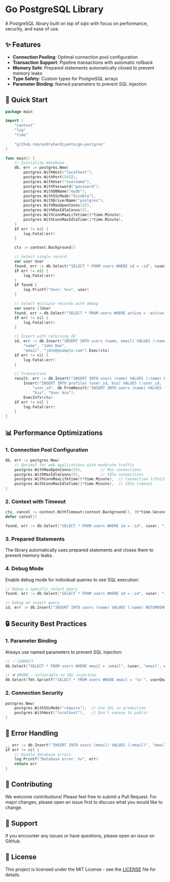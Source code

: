 # Go PostgreSQL Library

A PostgreSQL library built on top of sqlx with focus on performance, security, and ease of use.

## ✨ Features

- **Connection Pooling**: Optimal connection pool configuration
- **Transaction Support**: Pipeline transactions with automatic rollback
- **Memory Safe**: Prepared statements automatically closed to prevent memory leaks
- **Type Safety**: Custom types for PostgreSQL arrays
- **Parameter Binding**: Named parameters to prevent SQL injection

## 🚀 Quick Start

```go
package main

import (
    "context"
    "log"
    "time"
    
    "github.com/andryhardiyanto/go-postgres"
)

func main() {
    // Initialize database
    db, err := postgres.New(
        postgres.WithHost("localhost"),
        postgres.WithPort(5432),
        postgres.WithUser("username"),
        postgres.WithPassword("password"),
        postgres.WithDBName("mydb"),
        postgres.WithSSLMode("disable"),
        postgres.WithDriverName("postgres"),
        postgres.WithMaxOpenConns(25),
        postgres.WithMaxIdleConns(5),
        postgres.WithConnMaxLifetime(5*time.Minute),
        postgres.WithConnMaxIdleTime(1*time.Minute),
    )
    if err != nil {
        log.Fatal(err)
    }

    ctx := context.Background()

    // Select single record
    var user User
    found, err := db.Select("SELECT * FROM users WHERE id = :id", &user, "id", 1).One(ctx)
    if err != nil {
        log.Fatal(err)
    }
    if found {
        log.Printf("User: %+v", user)
    }

    // Select multiple records with debug
    var users []User
    found, err = db.Select("SELECT * FROM users WHERE active = :active", &users, "active", true).Debug().Many(ctx)
    if err != nil {
        log.Fatal(err)
    }

    // Insert with returning ID
    id, err := db.Insert("INSERT INTO users (name, email) VALUES (:name, :email) RETURNING id", 
        "name", "John Doe", 
        "email", "john@example.com").Exec(ctx)
    if err != nil {
        log.Fatal(err)
    }

    // Transaction
    result, err := db.Insert("INSERT INTO users (name) VALUES (:name) RETURNING id", "name", "User1").
        Insert("INSERT INTO profiles (user_id, bio) VALUES (:user_id, :bio)", 
            "user_id", db.FromResult("INSERT INTO users (name) VALUES (:name) RETURNING id"), 
            "bio", "User bio").
        ExecInTx(ctx)
    if err != nil {
        log.Fatal(err)
    }
}
```

## 📊 Performance Optimizations

### 1. Connection Pool Configuration
```go
db, err := postgres.New(
    // Optimal for web applications with moderate traffic
    postgres.WithMaxOpenConns(25),        // Max connections
    postgres.WithMaxIdleConns(5),         // Idle connections
    postgres.WithConnMaxLifetime(5*time.Minute),  // Connection lifetime
    postgres.WithConnMaxIdleTime(1*time.Minute),  // Idle timeout
)
```

### 2. Context with Timeout
```go
ctx, cancel := context.WithTimeout(context.Background(), 30*time.Second)
defer cancel()

found, err := db.Select("SELECT * FROM users WHERE id = :id", &user, "id", 1).One(ctx)
```

### 3. Prepared Statements
The library automatically uses prepared statements and closes them to prevent memory leaks.

### 4. Debug Mode
Enable debug mode for individual queries to see SQL execution:
```go
// Debug a specific select query
found, err := db.Select("SELECT * FROM users WHERE id = :id", &user, "id", 1).Debug().One(ctx)

// Debug an insert query
id, err := db.Insert("INSERT INTO users (name) VALUES (:name) RETURNING id", "name", "John").Debug().Exec(ctx)
```

## 🔒 Security Best Practices

### 1. Parameter Binding
Always use named parameters to prevent SQL injection:
```go
// ✅ CORRECT
db.Select("SELECT * FROM users WHERE email = :email", &user, "email", userEmail)

// ❌ WRONG - vulnerable to SQL injection
db.Select(fmt.Sprintf("SELECT * FROM users WHERE email = '%s'", userEmail), &user)
```

### 2. Connection Security
```go
postgres.New(
    postgres.WithSSLMode("require"),  // Use SSL in production
    postgres.WithHost("localhost"),   // Don't expose to public
)
```

## 🔧 Error Handling

```go
_, err := db.Insert("INSERT INTO users (email) VALUES (:email)", "email", "duplicate@example.com").Exec(ctx)
if err != nil {
    // Handle database errors
    log.Printf("Database error: %v", err)
    return err
}
```

## 🤝 Contributing

We welcome contributions! Please feel free to submit a Pull Request. For major changes, please open an issue first to discuss what you would like to change.

## 🌟 Support

If you encounter any issues or have questions, please open an issue on GitHub.

## 📄 License

This project is licensed under the MIT License - see the [LICENSE](LICENSE) file for details.